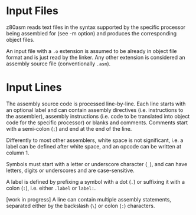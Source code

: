 # Input Files

z80asm reads text files in the syntax supported by the specific processor being assembled for (see -m option) and produces the corresponding object files.

An input file with a ```.o``` extension is assumed to be already in object file format and is just read by the linker. Any other extension is considered an assembly source file (conventionally ```.asm```).

# Input Lines

The assembly source code is processed line-by-line. Each line starts with an optional label and can contain assembly directives (i.e. instructions to the assembler), assembly instructions (i.e. code to be translated into object code for the specific processor) or blanks and comments. Comments start with a semi-colon (```;```) and end at the end of the line.

Differently to most other assemblers, white space is not significant, i.e. a label can be defined after white space, and an opcode can be written at column 1.

Symbols must start with a letter or underscore character (```_```), and can have letters, digits or underscores and are case-sensitive.

A label is defined by prefixing a symbol with a dot (```.```) or suffixing it with a colon (```:```), i.e. either ```.label``` or ```label:```.

[work in progress] A line can contain multiple assembly statements, separated either by the backslash (```\```) or colon (```:```) characters.
